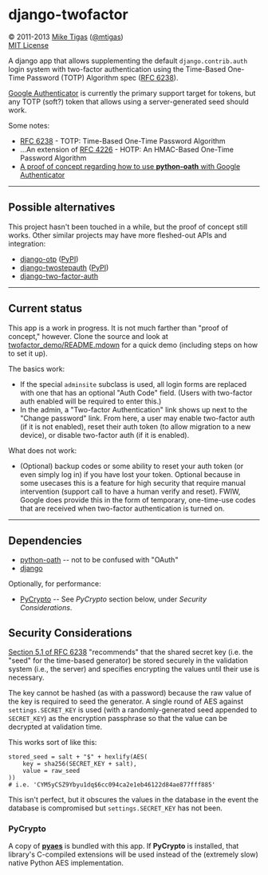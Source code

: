 # django-twofactor

&copy; 2011-2013 [Mike Tigas][miketigas] ([@mtigas](https://twitter.com/mtigas))  
[MIT License][license]

[miketigas]: https://mike.tig.as/
[license]: https://github.com/mtigas/django-twofactor/blob/master/LICENSE

A django app that allows supplementing the default `django.contrib.auth` login
system with two-factor authentication using the Time-Based One-Time Password
(TOTP) Algorithm spec ([RFC 6238][rfc6238]).

[Google Authenticator][goog_auth] is currently the primary support target for
tokens, but any TOTP (soft?) token that allows using a server-generated seed
should work.

[rfc6238]: http://tools.ietf.org/html/rfc6238
[goog_auth]: http://www.google.com/support/accounts/bin/answer.py?answer=1066447

Some notes:

* [RFC 6238][rfc6238] - TOTP: Time-Based One-Time Password Algorithm
* ...An extension of [RFC 4226][rfc4226] - HOTP: An HMAC-Based One-Time
  Password Algorithm
* [A proof of concept regarding how to use **python-oath** with Google Authenticator][poc_link]

[rfc4226]: http://tools.ietf.org/html/rfc4226
[poc_link]: https://gist.github.com/445567d2206a82a4e684

---

## Possible alternatives

This project hasn't been touched in a while, but the proof of concept still works.
Other similar projects may have more fleshed-out APIs and integration:

* [django-otp](https://bitbucket.org/psagers/django-otp) ([PyPI](https://pypi.python.org/pypi/django-otp))
* [django-twostepauth](https://bitbucket.org/cogni/django-twostepauth) ([PyPI](https://pypi.python.org/pypi/django-twostepauth))
* [django-two-factor-auth](https://github.com/Bouke/django-two-factor-auth)

---

## Current status

This app is a work in progress. It is not much farther than "proof of concept,"
however. Clone the source and look at [twofactor_demo/README.mdown](demo_readme)
for a quick demo (including steps on how to set it up).

The basics work:

* If the special `adminsite` subclass is used, all login forms are replaced
  with one that has an optional "Auth Code" field. (Users with two-factor auth
  enabled will be required to enter this.)
* In the admin, a "Two-factor Authentication" link shows up next to the "Change
  password" link. From here, a user may enable two-factor auth (if it is not
  enabled), reset their auth token (to allow migration to a new device), or
  disable two-factor auth (if it is enabled).

What does not work:

* (Optional) backup codes or some ability to reset your auth token (or even
  simply log in) if you have lost your token. Optional because in some usecases
  this is a feature for high security that require manual intervention (support
  call to have a human verify and reset). FWIW, Google does provide this in the
  form of temporary, one-time-use codes that are received when two-factor
  authentication is turned on.

[demo_readme]: https://github.com/mtigas/django-twofactor/tree/master/twofactor_demo

---

## Dependencies

* [python-oath][py_oath] -- not to be confused with "OAuth"
* [django][django]

Optionally, for performance:

* [PyCrypto](https://www.dlitz.net/software/pycrypto/) -- See *PyCrypto*
  section below, under *Security Considerations*.

[py_oath]: https://github.com/bdauvergne/python-oath
[django]: https://www.djangoproject.com/


## Security Considerations

[Section 5.1 of RFC 6238](http://tools.ietf.org/html/rfc6238#section-5.1)
"recommends" that the shared secret key (i.e. the "seed" for the time-based
generator) be stored securely in the validation system (i.e., the server) and
specifies encrypting the values until their use is necessary.

The key cannot be hashed (as with a password) because the raw value of the key
is required to seed the generator. A single round of AES against
`settings.SECRET_KEY` is used (with a randomly-generated seed appended to
`SECRET_KEY`) as the encryption passphrase so that the value can be decrypted
at validation time.

This works sort of like this:

    stored_seed = salt + "$" + hexlify(AES(
        key = sha256(SECRET_KEY + salt),
        value = raw_seed
    ))
    # i.e. 'CYM5yCSZ9Ybyu1dq$6cc094ca2e1eb46122d84ae877fff885'

This isn't perfect, but it obscures the values in the database in the event
the database is compromised but `settings.SECRET_KEY` has not been.


### PyCrypto

A copy of [**pyaes**](https://bitbucket.org/intgr/pyaes/wiki/Home) is bundled
with this app. If **PyCrypto** is installed, that library's C-compiled
extensions will be used instead of the (extremely slow) native Python AES
implementation.
